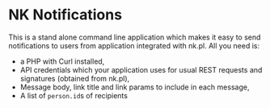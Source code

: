 NK Notifications
================
This is a stand alone command line application which makes it easy to send notifications to users from application integrated with nk.pl.
All you need is:
* a PHP with Curl installed, 
* API credentials which your application uses for usual REST requests and signatures (obtained from nk.pl),
* Message body, link title and link params to include in each message,
* A list of `person.id`s of recipients
